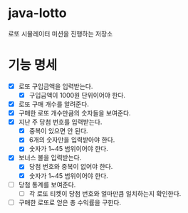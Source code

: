 # java-lotto
로또 시뮬레이터 미션을 진행하는 저장소

# 기능 명세
* [x] 로또 구입금액을 입력받는다.
    * [x] 구입금액이 1000원 단위이어야 한다.
* [x] 로또 구매 개수를 알려준다.
* [x] 구매한 로또 개수만큼의 숫자들을 보여준다.
* [x] 지난 주 당첨 번호를 입력받는다.
    * [x] 중복이 있으면 안 된다.
    * [x] 6개의 숫자만을 입력받아야 한다.
    * [x] 숫자가 1~45 범위이어야 한다.
* [x] 보너스 볼을 입력받는다.
    * [x] 당첨 번호와 중복이 없어야 한다.
    * [x] 숫자가 1~45 범위이어야 한다.
* [ ] 당첨 통계를 보여준다. 
    * [ ] 각 로또 티켓이 당첨 번호와 얼마만큼 일치하는지 확인한다.
* [ ] 구매한 로또로 얻은 총 수익률을 구한다.   
